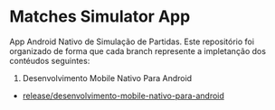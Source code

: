 # Matches Simulator App

App Android Nativo de Simulação de Partidas. Este repositório foi organizado de forma que cada branch represente a impletanção dos contéudos seguintes:

1. Desenvolvimento Mobile Nativo Para Android
  - [release/desenvolvimento-mobile-nativo-para-android](https://github.com/eulessouza/matches-simulator-app/tree/release/desenvolvimento-mobile-nativo-para-android)
